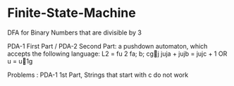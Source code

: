 # Finite-State-Machine
DFA for Binary Numbers that are divisible by 3

PDA-1 First Part / PDA-2 Second Part: a pushdown automaton, which accepts the following language:
L2 = fu 2 fa; b; cgj juja + jujb = jujc + 1 OR u = u􀀀1g


Problems : PDA-1 1st Part, Strings that start with c do not work
